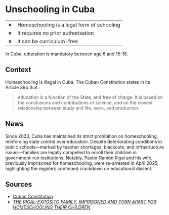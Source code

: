 # Unschooling in Cuba

|       |                                            |
| ----- | ------------------------------------------ |
| **✗** | Homeschooling is a legal form of schooling |
| **✗** | It requires no prior authorisation         |
| **✗** | It can be curriculum-free                  |

In Cuba, education is mandatory between age 6 and 15-16.

## Context

Homeschooling is illegal in Cuba. The Cuban Constitution states in its Article 39b that :

> education is a function of the State, and free of charge.
> It is based on the conclusions and contributions of science, and on the closest relationship between study and life, work, and production.

## News

Since 2023, Cuba has maintained its strict prohibition on homeschooling, reinforcing state control over education. Despite deteriorating conditions in public schools—marked by teacher shortages, blackouts, and infrastructure issues—families are legally compelled to enroll their children in government-run institutions. Notably, Pastor Ramón Rigal and his wife, previously imprisoned for homeschooling, were re-arrested in April 2025, highlighting the regime’s continued crackdown on educational dissent.

## Sources

- [Cuban Constitution](https://www.constituteproject.org/constitution/Cuba_2002.pdf?lang=en)
- [_THE RIGAL-EXPÓSITO FAMILY, IMPRISONED AND TORN APART FOR HOMESCHOOLING THEIR CHILDREN_](https://www.globallibertyalliance.org/rigal-exposito-family-torn-apart-for-homeschooling.html?utm_source=chatgpt.com)
